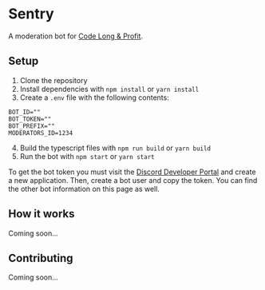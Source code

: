 # Sentry

A moderation bot for [Code Long & Profit](https://discord.gg/qMJfVG5VhB).

## Setup

1. Clone the repository
2. Install dependencies with `npm install` or `yarn install`
3. Create a `.env` file with the following contents:

```env
BOT_ID=""
BOT_TOKEN=""
BOT_PREFIX=""
MODERATORS_ID=1234
```

4. Build the typescript files with `npm run build` or `yarn build`
5. Run the bot with `npm start` or `yarn start`

To get the bot token you must visit the [Discord Developer Portal](https://discord.com/developers/applications) and create a new application. Then, create a bot user and copy the token. You can find the other bot information on this page as well.

## How it works

Coming soon...

## Contributing

Coming soon...
